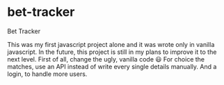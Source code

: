 # bet-tracker

Bet Tracker

This was my first javascript project alone and it was wrote only in vanilla javascript. In the future, this project is still in my plans to improve it to the next level. First of all, change the ugly, vanilla code 😃 For choice the matches, use an API instead of write every single details manually. And a login, to handle more users.
